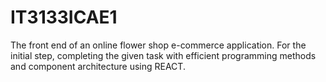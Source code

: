 # IT3133ICAE1
The front end of an online flower shop e-commerce application.
For the initial step, completing the given task with efficient programming methods
and component architecture using REACT.
